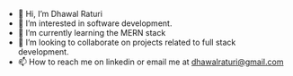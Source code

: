 - 👋 Hi, I’m Dhawal Raturi
- 👀 I’m interested in software development. 
- 🌱 I’m currently learning the MERN stack 
- 💞️ I’m looking to collaborate on projects related to full stack development. 
- 📫 How to reach me on linkedin or email me at dhawalraturi@gmail.com

<!---
draturi95/draturi95 is a ✨ special ✨ repository because its `README.md` (this file) appears on your GitHub profile.
You can click the Preview link to take a look at your changes.
--->
